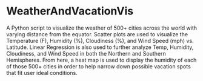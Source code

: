 # WeatherAndVacationVis
A Python script to visualize the weather of 500+ cities across the world with varying distance from the equator. Scatter plots are used to visualize the Temperature (F), Humidity (%), Cloudiness (%), and Wind Speed (mph) vs. Latitude. Linear Regression is also used to further analyze Temp, Humidity, Cloudiness, and Wind Speed in both the Northern and Southern Hemispheres. From here, a heat map is used to display the humidity of each of those 500+ cities in order to help narrow down possible vacation spots that fit user ideal conditions.
